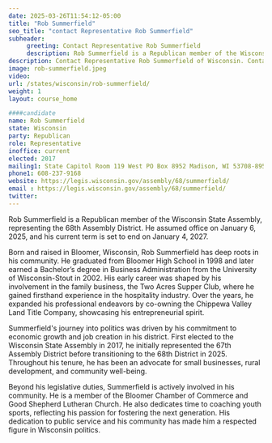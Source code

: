 ```yaml
---
date: 2025-03-26T11:54:12-05:00
title: "Rob Summerfield"
seo_title: "contact Representative Rob Summerfield"
subheader:
     greeting: Contact Representative Rob Summerfield
     description: Rob Summerfield is a Republican member of the Wisconsin State Assembly, representing the 68th Assembly District. He assumed office on January 6, 2025, and his current term is set to end on January 4, 2027.
description: Contact Representative Rob Summerfield of Wisconsin. Contact information for Rob Summerfield includes email address, phone number, and mailing address.
image: rob-summerfield.jpeg
video:
url: /states/wisconsin/rob-summerfield/
weight: 1
layout: course_home

####candidate
name: Rob Summerfield
state: Wisconsin
party: Republican
role: Representative
inoffice: current
elected: 2017
mailing1: State Capitol Room 119 West PO Box 8952 Madison, WI 53708-8952
phone1: 608-237-9168
website: https://legis.wisconsin.gov/assembly/68/summerfield/
email : https://legis.wisconsin.gov/assembly/68/summerfield/
twitter: 
---
```

Rob Summerfield is a Republican member of the Wisconsin State Assembly, representing the 68th Assembly District. He assumed office on January 6, 2025, and his current term is set to end on January 4, 2027.

Born and raised in Bloomer, Wisconsin, Rob Summerfield has deep roots in his community. He graduated from Bloomer High School in 1998 and later earned a Bachelor’s degree in Business Administration from the University of Wisconsin-Stout in 2002. His early career was shaped by his involvement in the family business, the Two Acres Supper Club, where he gained firsthand experience in the hospitality industry. Over the years, he expanded his professional endeavors by co-owning the Chippewa Valley Land Title Company, showcasing his entrepreneurial spirit.

Summerfield's journey into politics was driven by his commitment to economic growth and job creation in his district. First elected to the Wisconsin State Assembly in 2017, he initially represented the 67th Assembly District before transitioning to the 68th District in 2025. Throughout his tenure, he has been an advocate for small businesses, rural development, and community well-being.

Beyond his legislative duties, Summerfield is actively involved in his community. He is a member of the Bloomer Chamber of Commerce and Good Shepherd Lutheran Church. He also dedicates time to coaching youth sports, reflecting his passion for fostering the next generation. His dedication to public service and his community has made him a respected figure in Wisconsin politics.
